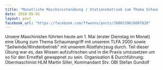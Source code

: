```yaml
---
title: "Monatliche Maschinistenübung / Stationsbetrieb zum Thema Schaum und Seilwinde"
date: 2018-05-01
layout: post
facebook_url: "https://facebook.com/ffwenns/posts/2006539616087820"
---
```


Unsere Maschinisten führten heute am 1. Mai (erster Dienstag im Monat) eine Übung zum Thema Schaumangriff mit unserem TLFA 2000 sowie "Seilwinde/Windenbetrieb" mit unserem Rüstfahrzeug durch. Teil dieser Übung war es, das Wissen aufzufrischen und in die Praxis umzusetzen um so für den Ernstfall gewappnet zu sein. Organisation & Durchführung: Obermaschinist HLM Martin Siller, Kommandant Stv. OBI Stefan Gundolf